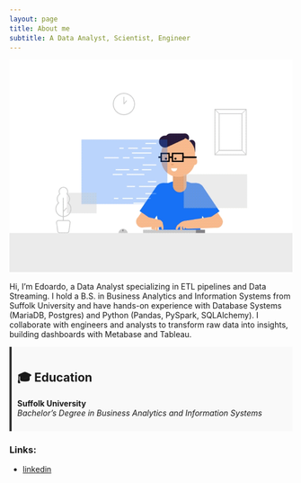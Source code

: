 ```yaml
---
layout: page
title: About me
subtitle: A Data Analyst, Scientist, Engineer
---
```


![Crepe](/assets/img/3.gif)

Hi, I’m Edoardo, a Data Analyst specializing in ETL pipelines and Data Streaming. I hold a B.S. in Business Analytics and Information Systems from Suffolk University and have hands-on experience with Database Systems (MariaDB, Postgres) and Python (Pandas, PySpark, SQLAlchemy). I collaborate with engineers and analysts to transform raw data into insights, building dashboards with Metabase and Tableau.

<div style="border-left: 4px solid #333; padding: 10px; background: #f9f9f9;">
  
## 🎓 Education  

**Suffolk University**  
*Bachelor’s Degree in Business Analytics and Information Systems*  

</div>



### Links:

- [linkedin](https://en.wikipedia.org/wiki/The_Princess_Bride_%28film%29)
